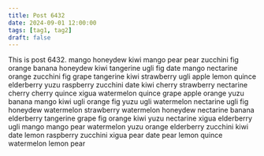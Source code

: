 ```yaml
---
title: Post 6432
date: 2024-09-01 12:00:00
tags: [tag1, tag2]
draft: false
---
```

This is post 6432.
mango
honeydew
kiwi
mango
pear
pear
zucchini
fig
orange
banana
honeydew
kiwi
tangerine
ugli
fig
date
mango
nectarine
orange
zucchini
fig
grape
tangerine
kiwi
strawberry
ugli
apple
lemon
quince
elderberry
yuzu
raspberry
zucchini
date
kiwi
cherry
strawberry
nectarine
cherry
cherry
quince
xigua
watermelon
quince
grape
apple
orange
yuzu
banana
mango
kiwi
ugli
orange
fig
yuzu
ugli
watermelon
nectarine
ugli
fig
honeydew
watermelon
strawberry
watermelon
honeydew
nectarine
banana
elderberry
tangerine
grape
fig
orange
kiwi
yuzu
nectarine
xigua
elderberry
ugli
mango
mango
pear
watermelon
yuzu
orange
elderberry
zucchini
kiwi
date
lemon
raspberry
zucchini
xigua
pear
date
pear
lemon
quince
watermelon
lemon
pear
